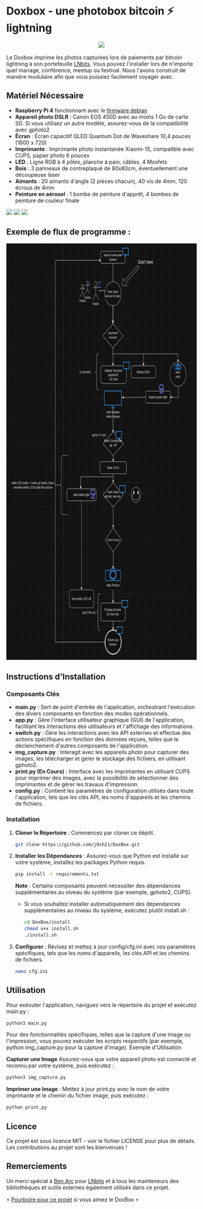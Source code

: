 
# Doxbox - une photobox bitcoin ⚡️ lightning

<p align="center">
<img src="https://github.com/j0sh21/DoxBox/assets/63317640/7eda15cf-c3a2-4236-9e24-a084b4512d96" width="200">
</p>

Le Doxbox imprime les photos capturées lors de paiements par bitcoin lightning à son portefeuille [LNbits](https://github.com/lnbits/lnbits). 
Vous pouvez l'installer lors de n'importe quel mariage, conférence, meetup ou festival. Nous l'avons construit de manière modulaire afin que vous puissiez facilement voyager avec.

## Matériel Nécessaire

- **Raspberry Pi 4** fonctionnant avec le [firmware debian](https://www.raspberrypi.com/software/operating-systems/)
- **Appareil photo DSLR** : Canon EOS 450D avec au moins 1 Go de carte SD. Si vous utilisez un autre modèle, assurez-vous de la compatibilité avec gphoto2
- **Écran** : Écran capacitif QLED Quantum Dot de Waveshare 10,4 pouces (1600 x 720)
- **Imprimante** : Imprimante photo instantanée Xiaomi-1S, compatible avec CUPS, papier photo 6 pouces
- **LED** : Ligne RGB à 4 pôles, planche à pain, câbles, 4 Mosfets
- **Bois** : 3 panneaux de contreplaqué de 80x80cm, éventuellement une découpeuse laser
- **Aimants** : 20 aimants d'angle (2 pièces chacun), 40 vis de 4mm, 120 écrous de 4mm
- **Peinture en aérosol** : 1 bombe de peinture d'apprêt, 4 bombes de peinture de couleur finale
  
<img src="https://github.com/j0sh21/DoxBox/assets/63317640/384280e0-cc6e-4bd0-9953-c318b5e12f15" height="200">
<img src="https://github.com/j0sh21/DoxBox/assets/63317640/e446af16-d840-4cbc-87f9-3d5f67b3a15d" height="200">
<img src="https://github.com/j0sh21/DoxBox/assets/63317640/4bcc6965-a1fa-41e5-8d07-cc7e3280bc58" height="200">


## Exemple de flux de programme :

<img src="docs/images/flowchart.JPG" height="1100">


## Instructions d'Installation

### Composants Clés

- **main.py** : Sert de point d'entrée de l'application, orchestrant l'exécution des divers composants en fonction des modes opérationnels.
- **app.py** : Gère l'interface utilisateur graphique (GUI) de l'application, facilitant les interactions des utilisateurs et l'affichage des informations.
- **switch.py** : Gère les interactions avec les API externes et effectue des actions spécifiques en fonction des données reçues, telles que le déclenchement d'autres composants de l'application.
- **img_capture.py** : Interagit avec les appareils photo pour capturer des images, les télécharger et gérer le stockage des fichiers, en utilisant gphoto2.
- **print.py (En Cours)** : Interface avec les imprimantes en utilisant CUPS pour imprimer des images, avec la possibilité de sélectionner des imprimantes et de gérer les travaux d'impression.
- **config.py** : Contient les paramètres de configuration utilisés dans toute l'application, tels que les clés API, les noms d'appareils et les chemins de fichiers.

### Installation

1. **Cloner le Répertoire** : Commencez par cloner ce dépôt.

   ```sh
   git clone https://github.com/j0sh21/DoxBox.git
   ```
2. **Installer les Dépendances** : Assurez-vous que Python est installé sur votre système, installez les packages Python requis.

    ```sh
    pip install -r requirements.txt
    ```
    **Note** : Certains composants peuvent nécessiter des dépendances supplémentaires au niveau du système (par exemple, gphoto2, CUPS).
   

   - Si vous souhaitez installer automatiquement des dépendances supplémentaires au niveau du système, exécutez plutôt install.sh :
      ```sh
      cd DoxBox/install
      chmod u+x install.sh
      ./install.sh
     ```

3. **Configurer** : Révisez et mettez à jour config/cfg.ini avec vos paramètres spécifiques, tels que les noms d'appareils, les clés API et les chemins de fichiers.
   ```sh
   nano cfg.ini
## Utilisation

Pour exécuter l'application, naviguez vers le répertoire du projet et exécutez main.py :

 ```sh
python3 main.py
 ```
Pour des fonctionnalités spécifiques, telles que la capture d'une image ou l'impression, vous pouvez exécuter les scripts respectifs (par exemple, python img_capture.py pour la capture d'image).
Exemple d'Utilisation

**Capturer une Image** Assurez-vous que votre appareil photo est connecté et reconnu par votre système, puis exécutez :

 ```sh
python3 img_capture.py
 ```
**Imprimer une Image** : Mettez à jour print.py avec le nom de votre imprimante et le chemin du fichier image, puis exécutez :
 ```sh
 python print.py
 ```

## Licence
Ce projet est sous licence MIT - voir le fichier LICENSE pour plus de détails.
Les contributions au projet sont les bienvenues !

## Remerciements
Un merci spécial à [Ben Arc](https://github.com/arcbtc) pour [LNbits](https://github.com/lnbits/lnbits) et à tous les mainteneurs des bibliothèques et outils externes également utilisés dans ce projet.

 ⚡️ [Pourboire pour ce projet](https://legend.lnbits.com/lnurlp/link/4Wc7ZE) si vous aimez le DoxBox ⚡️

